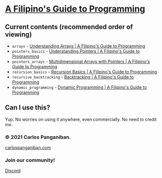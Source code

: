 # [A Filipino's Guide to Programming](https://youtube.com/playlist?list=PLRBUyvh6wWhEKZ4I9VH8mQz3YB8lRprAS)
## Current contents (recommended order of viewing)
 - `arrays` - [Understanding Arrays | A Filipino's Guide to Programming](https://youtu.be/mx41USUjP3o)
 - `pointers_basics` - [Understanding Pointers | A Filipino's Guide to Programming](https://youtu.be/pT-TzEUasA4)
 - `pointers_arrays` - [Multidimensional Arrays with Pointers | A Filipino's Guide to Programming](https://youtu.be/pT-TzEUasA4)
 - `recursion_basics` - [Recursion Basics | A Filipino's Guide to Programming](https://youtu.be/-gCizBiadyc)
 - `recursive_backtracking` - [Backtracking | A Filipino's Guide to Programming](https://youtu.be/FwviCj1pucc)
 - `dynamic_programming` - [Dynamic Programming | A Filipino's Guide to Programming](https://youtu.be/86UHKuOFr0E)
## Can I use this?
Yup. No worries on using it anywhere, even commercially. No need to credit me.

### © 2021 Carlos Panganiban.
[carlospanganiban.com](https://carlospanganiban.com/) 

### Join our community!
[Discord](https://discord.gg/3YD7ewjzf4)